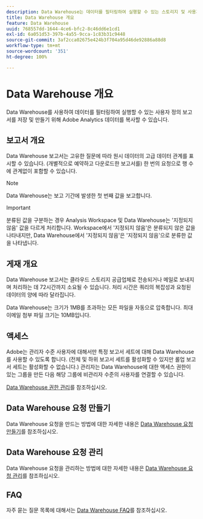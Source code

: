 ```yaml
---
description: Data Warehouse는 데이터를 필터링하여 실행할 수 있는 스토리지 및 사용자 정의 보고서에 대한 분석 데이터 사본을 의미합니다. 고유한 질문에 따라 원시 데이터의 고급 데이터 관계를 표시하는 보고서를 요청할 수 있습니다. Data Warehouse 보고서는 클라우드 스토리지 공급업체로 전송되거나 메일로 보내지며 처리하는 데 72시간까지 소요될 수 있습니다. 처리 시간은 쿼리의 복잡성과 요청된 데이터의 양에 따라 달라집니다.
title: Data Warehouse 개요
feature: Data Warehouse
uuid: 768557dd-1644-4ce6-bfc2-8c46dd6e1cd1
exl-id: 6a051d53-397b-4a55-9cca-1c83b31c9448
source-git-commit: 3af2cca02675e424b3f704a95d46de92886a88d8
workflow-type: tm+mt
source-wordcount: '351'
ht-degree: 100%

---
```


# Data Warehouse 개요

Data Warehouse를 사용하여 데이터를 필터링하여 실행할 수 있는 사용자 정의 보고서를 저장 및 만들기 위해 Adobe Analytics 데이터를 복사할 수 있습니다.

## 보고서 개요

Data Warehouse 보고서는 고유한 질문에 따라 원시 데이터의 고급 데이터 관계를 표시할 수 있습니다. (개별적으로 예약하고 다운로드한 보고서를) 한 번의 요청으로 행 수에 관계없이 포함할 수 있습니다.

>[!NOTE]
>
>Data Warehouse는 보고 기간에 발생한 첫 번째 값을 보고합니다.

>[!IMPORTANT]
>
>분류된 값을 구분하는 경우 Analysis Workspace 및 Data Warehouse는 &#39;지정되지 않음&#39; 값을 다르게 처리합니다. Workspace에서 &#39;지정되지 않음&#39;은 분류되지 않은 값을 나타내지만, Data Warehouse에서 &#39;지정되지 않음&#39;은 &#39;지정되지 않음&#39;으로 분류한 값을 나타냅니다.

## 게재 개요

Data Warehouse 보고서는 클라우드 스토리지 공급업체로 전송되거나 메일로 보내지며 처리하는 데 72시간까지 소요될 수 있습니다. 처리 시간은 쿼리의 복잡성과 요청된 데이터의 양에 따라 달라집니다.

Data Warehouse는 크기가 1MB를 초과하는 모든 파일을 자동으로 압축합니다. 최대 이메일 첨부 파일 크기는 10MB입니다.

## 액세스

Adobe는 관리자 수준 사용자에 대해서만 특정 보고서 세트에 대해 Data Warehouse를 사용할 수 있도록 합니다. (전체 및 하위 보고서 세트를 활성화할 수 있지만 롤업 보고서 세트는 활성화할 수 없습니다.) 관리자는 Data Warehouse에 대한 액세스 권한이 있는 그룹을 만든 다음 해당 그룹에 비관리자 수준의 사용자를 연결할 수 있습니다.

[Data Warehouse 권한 관리](/help/export/data-warehouse/t-dw-group.md)를 참조하십시오.

## Data Warehouse 요청 만들기

Data Warehouse 요청을 만드는 방법에 대한 자세한 내용은 [Data Warehouse 요청 만들기](/help/export/data-warehouse/create-request/t-dw-create-request.md)를 참조하십시오.

## Data Warehouse 요청 관리

Data Warehouse 요청을 관리하는 방법에 대한 자세한 내용은 [Data Warehouse 요청 관리](/help/export/data-warehouse/data-warehouse-requests-manage.md)를 참조하십시오.

## FAQ

자주 묻는 질문 목록에 대해서는 [Data Warehouse FAQ](/help/export/data-warehouse/faq.md)를 참조하십시오.